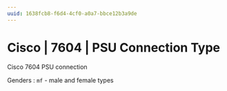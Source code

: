 ```yaml
---
uuid: 1638fcb8-f6d4-4cf0-a0a7-bbce12b3a9de
---
```

# Cisco | 7604 | PSU Connection Type

Cisco 7604 PSU connection

Genders
: `mf` - male and female types
